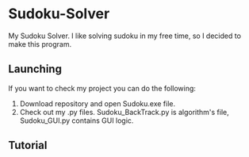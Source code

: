 # Sudoku-Solver

My Sudoku Solver. I like solving sudoku in my free time, so I decided to make this program.

## Launching
If you want to check my project you can do the following:
1) Download repository and open Sudoku.exe file.
2) Check out my .py files. Sudoku_BackTrack.py is algorithm's file, Sudoku_GUI.py contains GUI logic.

## Tutorial

